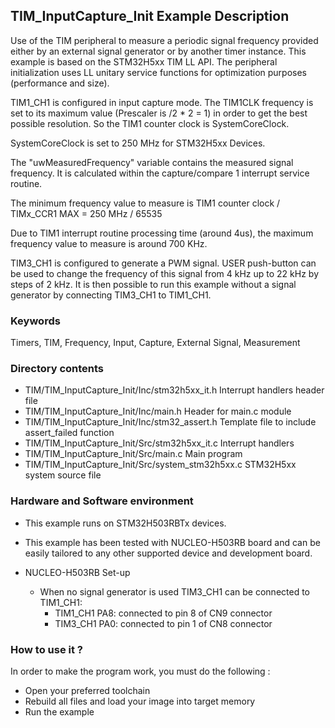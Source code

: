 ## <b>TIM_InputCapture_Init Example Description</b>

Use of the TIM peripheral to measure a periodic signal frequency
provided either by an external signal generator or by
another timer instance. This example is based on the STM32H5xx TIM
LL API. The peripheral initialization uses LL unitary service functions
for optimization purposes (performance and size).

TIM1_CH1 is configured in input capture mode. The TIM1CLK frequency is set to
its maximum value (Prescaler is /2 * 2 = 1) in order to get the best possible resolution.
So the TIM1 counter clock is SystemCoreClock.

SystemCoreClock is set to 250 MHz for STM32H5xx Devices.

The "uwMeasuredFrequency" variable contains the measured signal frequency.
It is calculated within the capture/compare 1 interrupt service routine.

The minimum frequency value to measure is TIM1 counter clock / TIMx_CCR1 MAX
                                              = 250 MHz / 65535

Due to TIM1 interrupt routine processing time (around 4us), the maximum
frequency value to measure is around 700 KHz.

TIM3_CH1 is configured to generate a PWM signal.  USER push-button can be used to
change the frequency of this signal from 4 kHz up to 22 kHz by steps of 2 kHz.
It is then possible to run this example without a signal generator by connecting
TIM3_CH1 to TIM1_CH1.

### <b>Keywords</b>

Timers, TIM, Frequency, Input, Capture, External Signal, Measurement

### <b>Directory contents</b>

  - TIM/TIM_InputCapture_Init/Inc/stm32h5xx_it.h          Interrupt handlers header file
  - TIM/TIM_InputCapture_Init/Inc/main.h                  Header for main.c module
  - TIM/TIM_InputCapture_Init/Inc/stm32_assert.h          Template file to include assert_failed function
  - TIM/TIM_InputCapture_Init/Src/stm32h5xx_it.c          Interrupt handlers
  - TIM/TIM_InputCapture_Init/Src/main.c                  Main program
  - TIM/TIM_InputCapture_Init/Src/system_stm32h5xx.c      STM32H5xx system source file

### <b>Hardware and Software environment</b>

  - This example runs on STM32H503RBTx devices.

  - This example has been tested with NUCLEO-H503RB board and can be
    easily tailored to any other supported device and development board.

  - NUCLEO-H503RB Set-up
    - When no signal generator is used TIM3_CH1 can be connected to TIM1_CH1:
      - TIM1_CH1  PA8: connected to pin 8 of CN9 connector
      - TIM3_CH1  PA0: connected to pin 1 of CN8 connector

### <b>How to use it ?</b>

In order to make the program work, you must do the following :

 - Open your preferred toolchain
 - Rebuild all files and load your image into target memory
 - Run the example

